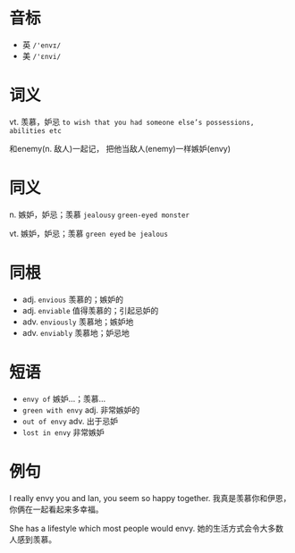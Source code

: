 # 音标

- 英 `/'envɪ/`
- 美 `/'ɛnvi/`

# 词义

vt. 羡慕，妒忌
`to wish that you had someone else’s possessions, abilities etc`



和enemy(n. 敌人)一起记， 把他当敌人(enemy)一样嫉妒(envy)

# 同义

n. 嫉妒，妒忌；羡慕
`jealousy` `green-eyed monster`

vt. 嫉妒，妒忌；羡慕
`green eyed` `be jealous`

# 同根

- adj. `envious` 羡慕的；嫉妒的
- adj. `enviable` 值得羡慕的；引起忌妒的
- adv. `enviously` 羡慕地；嫉妒地
- adv. `enviably` 羡慕地；妒忌地

# 短语

- `envy of` 嫉妒…；羡慕…
- `green with envy` adj. 非常嫉妒的
- `out of envy` adv. 出于忌妒
- `lost in envy` 非常嫉妒

# 例句

I really envy you and Ian, you seem so happy together.
我真是羡慕你和伊恩，你俩在一起看起来多幸福。

She has a lifestyle which most people would envy.
她的生活方式会令大多数人感到羡慕。


